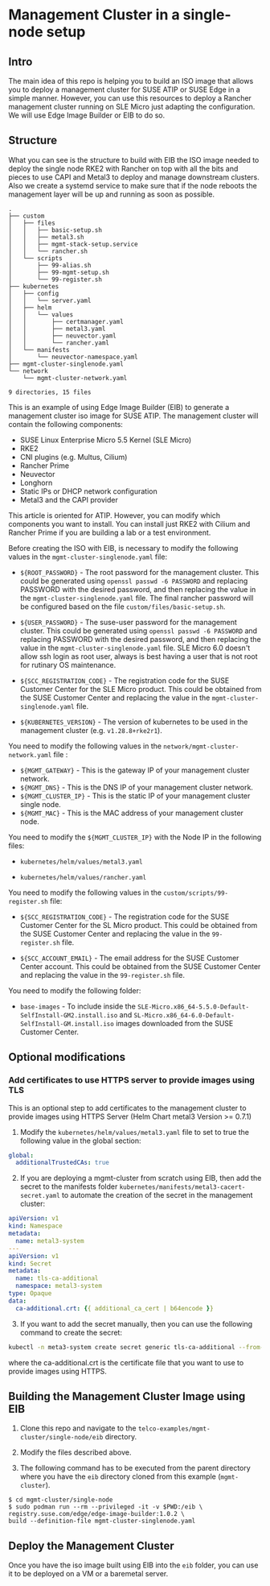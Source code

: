 
# Management Cluster in a single-node setup


## Intro
The main idea of this repo is helping you to build an ISO image that allows you to deploy a management cluster for SUSE ATIP or SUSE Edge in a simple manner. However, you can use this resources to deploy a Rancher management cluster running on SLE Micro just adapting the configuration. We will use Edge Image Builder or EIB to do so.

## Structure

What you can see is the structure to build with EIB the ISO image needed to deploy the single node RKE2 with Rancher on top with all the bits and pieces to use CAPI and Metal3 to deploy and manage downstream clusters. Also we create a systemd service to make sure that if the node reboots the management layer will be up and running as soon as possible.

```
.
├── custom
│   ├── files
│   │   ├── basic-setup.sh
│   │   ├── metal3.sh
│   │   ├── mgmt-stack-setup.service
│   │   └── rancher.sh
│   └── scripts
│       ├── 99-alias.sh
│       ├── 99-mgmt-setup.sh
│       └── 99-register.sh
├── kubernetes
│   ├── config
│   │   └── server.yaml
│   ├── helm
│   │   └── values
│   │       ├── certmanager.yaml
│   │       ├── metal3.yaml
│   │       ├── neuvector.yaml
│   │       └── rancher.yaml
│   └── manifests
│       └── neuvector-namespace.yaml
├── mgmt-cluster-singlenode.yaml
└── network
    └── mgmt-cluster-network.yaml

9 directories, 15 files

```

This is an example of using Edge Image Builder (EIB) to generate a management cluster iso image for SUSE ATIP. The management cluster will contain the following components:
- SUSE Linux Enterprise Micro 5.5 Kernel (SLE Micro)
- RKE2
- CNI plugins (e.g. Multus, Cilium)
- Rancher Prime
- Neuvector
- Longhorn
- Static IPs or DHCP network configuration
- Metal3 and the CAPI provider

This article is oriented for ATIP. However, you can modify which components you want to install. You can install just RKE2 with Cilium and Rancher Prime if you are building a lab or a test environment.

Before creating the ISO with EIB, is necessary to modify the following values in the `mgmt-cluster-singlenode.yaml` file:

- `${ROOT_PASSWORD}` - The root password for the management cluster. This could be generated using `openssl passwd -6 PASSWORD` and replacing PASSWORD with the desired password, and then replacing the value in the `mgmt-cluster-singlenode.yaml` file. The final rancher password will be configured based on the file `custom/files/basic-setup.sh`.

- `${USER_PASSWORD}` - The suse-user password for the management cluster. This could be generated using `openssl passwd -6 PASSWORD` and replacing PASSWORD with the desired password, and then replacing the value in the `mgmt-cluster-singlenode.yaml` file. SLE Micro 6.0 doesn't allow ssh login as root user, always is best having a user that is not root for rutinary OS maintenance.

- `${SCC_REGISTRATION_CODE}` - The registration code for the SUSE Customer Center for the SLE Micro product. This could be obtained from the SUSE Customer Center and replacing the value in the `mgmt-cluster-singlenode.yaml` file.

- `${KUBERNETES_VERSION}` - The version of kubernetes to be used in the management cluster (e.g. `v1.28.8+rke2r1`).

You need to modify the following values in the `network/mgmt-cluster-network.yaml` file :

- `${MGMT_GATEWAY}` - This is the gateway IP of your management cluster network.
- `${MGMT_DNS}` - This is the DNS IP of your management cluster network.
- `${MGMT_CLUSTER_IP}` - This is the static IP of your management cluster single node.
- `${MGMT_MAC}` - This is the MAC address of your management cluster node.

You need to modify the `${MGMT_CLUSTER_IP}` with the Node IP in the following files:

- `kubernetes/helm/values/metal3.yaml`

- `kubernetes/helm/values/rancher.yaml`

You need to modify the following values in the `custom/scripts/99-register.sh` file:

- `${SCC_REGISTRATION_CODE}` - The registration code for the SUSE Customer Center for the SL Micro product. This could be obtained from the SUSE Customer Center and replacing the value in the `99-register.sh` file.

- `${SCC_ACCOUNT_EMAIL}` - The email address for the SUSE Customer Center account. This could be obtained from the SUSE Customer Center and replacing the value in the `99-register.sh` file.

You need to modify the following folder:

- `base-images` - To include inside the `SLE-Micro.x86_64-5.5.0-Default-SelfInstall-GM2.install.iso` and  `SL-Micro.x86_64-6.0-Default-SelfInstall-GM.install.iso` images downloaded from the SUSE Customer Center.

## Optional modifications

### Add certificates to use HTTPS server to provide images using TLS

This is an optional step to add certificates to the management cluster to provide images using HTTPS Server (Helm Chart metal3 Version >= 0.7.1)

1. Modify the `kubernetes/helm/values/metal3.yaml` file to set to true the following value in the global section:

```yaml
global:
  additionalTrustedCAs: true
```

2. If you are deploying a mgmt-cluster from scratch using EIB, then add the secret to the manifests folder `kubernetes/manifests/metal3-cacert-secret.yaml` to automate the creation of the secret in the management cluster:

```yaml
apiVersion: v1
kind: Namespace
metadata:
  name: metal3-system
---
apiVersion: v1
kind: Secret
metadata:
  name: tls-ca-additional
  namespace: metal3-system
type: Opaque
data:
  ca-additional.crt: {{ additional_ca_cert | b64encode }}
```

3. If you want to add the secret manually, then you can use the following command to create the secret:

```bash
kubectl -n meta3-system create secret generic tls-ca-additional --from-file=ca-additional.crt=./ca-additional.crt
```

where the ca-additional.crt is the certificate file that you want to use to provide images using HTTPS.

## Building the Management Cluster Image using EIB

1. Clone this repo and navigate to the `telco-examples/mgmt-cluster/single-node/eib` directory.

2. Modify the files described above.

3. The following command has to be executed from the parent directory where you have the `eib` directory cloned from this example (`mgmt-cluster`).

```
$ cd mgmt-cluster/single-node
$ sudo podman run --rm --privileged -it -v $PWD:/eib \
registry.suse.com/edge/edge-image-builder:1.0.2 \
build --definition-file mgmt-cluster-singlenode.yaml
```

## Deploy the Management Cluster

Once you have the iso image built using EIB into the `eib` folder, you can use it to be deployed on a VM or a baremetal server.
